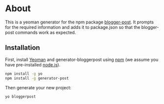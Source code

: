 # About

This is a yeoman generator for the npm package [blogger-post](https://www.npmjs.com/package/blogger-post).  It prompts for the required information and adds it to package.json so that the blogger-post commands work as expected.

## Installation

First, install [Yeoman](http://yeoman.io) and generator-bloggerpost using [npm](https://www.npmjs.com/) (we assume you have pre-installed [node.js](https://nodejs.org/)).

```bash
npm install -g yo
npm install -g generator-post
```

Then generate your new project:

```bash
yo bloggerpost
```
